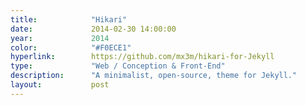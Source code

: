 ```yaml
---
title:            "Hikari"
date:             2014-02-30 14:00:00
year:             2014
color:            "#F0ECE1"
hyperlink:        https://github.com/mx3m/hikari-for-Jekyll
type:             "Web / Conception & Front-End"
description:      "A minimalist, open-source, theme for Jekyll."
layout:           post
---
```




